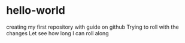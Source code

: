 # hello-world
creating my first repository with guide on github
Trying to roll with the changes
Let see how long I can roll along
